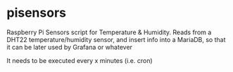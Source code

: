 # pisensors
Raspberry Pi Sensors script for Temperature & Humidity.
Reads from a DHT22 temperature/humidity sensor, and insert info into a MariaDB, so that it can be later used by Grafana or whatever

It needs to be executed every x minutes (i.e. cron) 